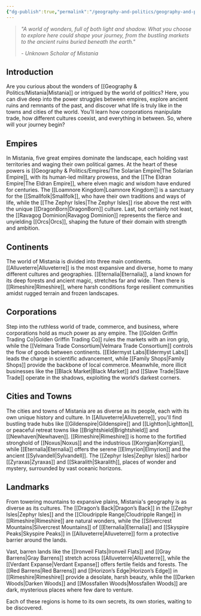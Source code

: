 ```yaml
---
{"dg-publish":true,"permalink":"/geography-and-politics/geography-and-politics/"}
---
```


> _"A world of wonders, full of both light and shadow. What you choose to explore here could shape your journey, from the bustling markets to the ancient ruins buried beneath the earth."_
> 
> _- Unknown Scholar of Mistania_

## Introduction

Are you curious about the wonders of [[Geography & Politics/Mistania\|Mistania]] or intrigued by the world of politics? Here, you can dive deep into the power struggles between empires, explore ancient ruins and remnants of the past, and discover what life is truly like in the towns and cities of the world. You’ll learn how corporations manipulate trade, how different cultures coexist, and everything in between. So, where will your journey begin?

## Empires

In Mistania, five great empires dominate the landscape, each holding vast territories and waging their own political games. At the heart of these powers is [[Geography & Politics/Empires/The Solarian Empire\|The Solarian Empire]], with its human-led military prowess, and the [[The Eldran Empire\|The Eldran Empire]], where elven magic and wisdom have endured for centuries. The [[Loamnore Kingdom\|Loamnore Kingdom]] is a sanctuary for the [[Smallfolk\|Smallfolk]], who have their own traditions and ways of life, while the [[The Zephyr Isles\|The Zephyr Isles]] rise above the rest with the unique [[DragonBorn\|DragonBorn]] culture. Last, but certainly not least, the [[Ravagog Dominion\|Ravagog Dominion]] represents the fierce and unyielding [[Orcs\|Orcs]], shaping the future of their domain with strength and ambition.

## Continents

The world of Mistania is divided into three main continents. [[Alluveterre\|Alluveterre]] is the most expansive and diverse, home to many different cultures and geographies. [[Eternalia\|Eternalia]], a land known for its deep forests and ancient magic, stretches far and wide. Then there is [[Rimeshire\|Rimeshire]], where harsh conditions forge resilient communities amidst rugged terrain and frozen landscapes.

## Corporations

Step into the ruthless world of trade, commerce, and business, where corporations hold as much power as any empire. The [[Golden Griffin Trading Co\|Golden Griffin Trading Co]] rules the markets with an iron grip, while the [[Velmara Trade Consortium\|Velmara Trade Consortium]] controls the flow of goods between continents. [[Eldermyst Labs\|Eldermyst Labs]] leads the charge in scientific advancement, while [[Family Shops\|Family Shops]] provide the backbone of local commerce. Meanwhile, more illicit businesses like the [[Black Market\|Black Market]] and [[Slave Trade\|Slave Trade]] operate in the shadows, exploiting the world’s darkest corners.

## Cities and Towns

The cities and towns of Mistania are as diverse as its people, each with its own unique history and culture. In [[Alluveterre\|Alluveterre]], you'll find bustling trade hubs like [[Gildenspire\|Gildenspire]] and [[Lightton\|Lightton]], or peaceful retreat towns like [[Brightshield\|Brightshield]] and [[Newhaven\|Newhaven]]. [[Rimeshire\|Rimeshire]] is home to the fortified stronghold of [[Noxus\|Noxus]] and the industrious [[Korrgian\|Korrgian]], while [[Eternalia\|Eternalia]] offers the serene [[Elmyrion\|Elmyrion]] and the ancient [[Sylvandell\|Sylvandell]]. The [[Zephyr Isles\|Zephyr Isles]] harbor [[Zyraxas\|Zyraxas]] and [[Skaralith\|Skaralith]], places of wonder and mystery, surrounded by vast oceanic horizons.

## Landmarks

From towering mountains to expansive plains, Mistania's geography is as diverse as its cultures. The [[Dragon’s Back\|Dragon’s Back]] in the [[Zephyr Isles\|Zephyr Isles]] and the [[Cloudripple Range\|Cloudripple Range]] in [[Rimeshire\|Rimeshire]] are natural wonders, while the [[Silvercrest Mountains\|Silvercrest Mountains]] of [[Eternalia\|Eternalia]] and [[Skyspire Peaks\|Skyspire Peaks]] in [[Alluveterre\|Alluveterre]] form a protective barrier around the lands.

Vast, barren lands like the [[Ironveil Flats\|Ironveil Flats]] and [[Gray Barrens\|Gray Barrens]] stretch across [[Alluveterre\|Alluveterre]], while the [[Verdant Expanse\|Verdant Expanse]] offers fertile fields and forests. The [[Red Barrens\|Red Barrens]] and [[Horizon’s Edge\|Horizon’s Edge]] in [[Rimeshire\|Rimeshire]] provide a desolate, harsh beauty, while the [[Darken Woods\|Darken Woods]] and [[Mossfallen Woods\|Mossfallen Woods]] are dark, mysterious places where few dare to venture.

Each of these regions is home to its own secrets, its own stories, waiting to be discovered.